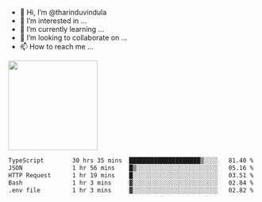 - 👋 Hi, I’m @tharinduvindula
- 👀 I’m interested in ...
- 🌱 I’m currently learning ...
- 💞️ I’m looking to collaborate on ...
- 📫 How to reach me ...

<!---
tharinduvindula/tharinduvindula is a ✨ special ✨ repository because its `README.md` (this file) appears on your GitHub profile.
You can click the Preview link to take a look at your changes.
--->

<img height="180em" src="https://github-readme-stats.vercel.app/api?username=tharinduvindula&show_icons=true&hide_border=false&&count_private=true&include_all_commits=true" />


<!--START_SECTION:waka-->

```txt
TypeScript        30 hrs 35 mins  ████████████████████▒░░░░   81.40 %
JSON              1 hr 56 mins    █▒░░░░░░░░░░░░░░░░░░░░░░░   05.16 %
HTTP Request      1 hr 19 mins    █░░░░░░░░░░░░░░░░░░░░░░░░   03.51 %
Bash              1 hr 3 mins     ▓░░░░░░░░░░░░░░░░░░░░░░░░   02.84 %
.env file         1 hr 3 mins     ▓░░░░░░░░░░░░░░░░░░░░░░░░   02.82 %
```

<!--END_SECTION:waka-->
